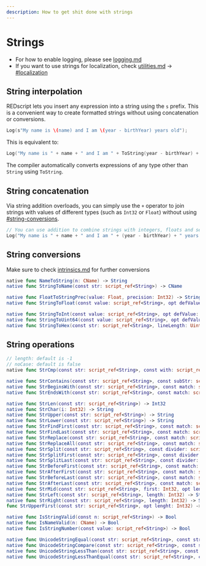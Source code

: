 ```yaml
---
description: How to get shit done with strings
---
```


# Strings

* For how to enable logging, please see [logging.md](../logging.md "mention")
* If you want to use strings for localization, check [utilities.md](../built-in-functions/utilities.md "mention") -> [#localization](../built-in-functions/utilities.md#localization "mention")

## String interpolation

REDscript lets you insert any expression into a string using the `s` prefix. This is a convenient way to create formatted strings without using concatenation or conversions.

```swift
Log(s"My name is \(name) and I am \(year - birthYear) years old");
```

This is equivalent to:

```swift
Log("My name is " + name + " and I am " + ToString(year - birthYear) + " years old");
```

The compiler automatically converts expressions of any type other than `String` using `ToString`.

## String concatenation

Via string addition overloads, you can simply use the `+` operator  to join strings with values of different types (such as `Int32` or `Float`) without using  [#string-conversions](strings.md#string-conversions "mention").

```swift
// You can use addition to combine strings with integers, floats and several other types 
Log("My name is " + name + " and I am " + (year - birthYear) + " years old");
```

## String conversions

Make sure to check [intrinsics.md](intrinsics.md "mention") for further conversions

```swift
native func NameToString(n: CName) -> String
native func StringToName(const str: script_ref<String>) -> CName

native func FloatToStringPrec(value: Float, precision: Int32) -> String
native func StringToFloat(const value: script_ref<String>, opt defValue: Float) -> Float

native func StringToInt(const value: script_ref<String>, opt defValue: Int32) -> Int32
native func StringToUint64(const value: script_ref<String>, opt defValue: Uint64) -> Uint64
native func StringToHex(const str: script_ref<String>, lineLength: Uint32) -> String
```

## String operations

```swift
// length: default is -1
// noCase: default is false
native func StrCmp(const str: script_ref<String>, const with: script_ref<String>, opt length: Int32, opt noCase: Bool) -> Int32

native func StrContains(const str: script_ref<String>, const subStr: script_ref<String>) -> Bool
native func StrBeginsWith(const str: script_ref<String>, const match: script_ref<String>) -> Bool
native func StrEndsWith(const str: script_ref<String>, const match: script_ref<String>) -> Bool

native func StrLen(const str: script_ref<String>) -> Int32
native func StrChar(i: Int32) -> String
native func StrUpper(const str: script_ref<String>) -> String
native func StrLower(const str: script_ref<String>) -> String
native func StrFindFirst(const str: script_ref<String>, const match: script_ref<String>) -> Int32
native func StrFindLast(const str: script_ref<String>, const match: script_ref<String>) -> Int32
native func StrReplace(const str: script_ref<String>, const match: script_ref<String>, const with: script_ref<String>) -> String
native func StrReplaceAll(const str: script_ref<String>, const match: script_ref<String>, const with: script_ref<String>) -> String
native func StrSplit(const str: script_ref<String>, const divider: script_ref<String>, opt includeEmpty: Bool) -> array<String>
native func StrSplitFirst(const str: script_ref<String>, const divider: script_ref<String>, out left: String, out right: String) -> Bool
native func StrSplitLast(const str: script_ref<String>, const divider: script_ref<String>, out left: String, out right: String) -> Bool
native func StrBeforeFirst(const str: script_ref<String>, const match: script_ref<String>) -> String
native func StrAfterFirst(const str: script_ref<String>, const match: script_ref<String>) -> String
native func StrBeforeLast(const str: script_ref<String>, const match: script_ref<String>) -> String
native func StrAfterLast(const str: script_ref<String>, const match: script_ref<String>) -> String
native func StrMid(const str: script_ref<String>, first: Int32, opt length: Int32) -> String
native func StrLeft(const str: script_ref<String>, length: Int32) -> String
native func StrRight(const str: script_ref<String>, length: Int32) -> String
func StrUpperFirst(const str: script_ref<String>, opt lenght: Int32) -> String

native func IsStringValid(const n: script_ref<String>) -> Bool
native func IsNameValid(n: CName) -> Bool
native func IsStringNumber(const value: script_ref<String>) -> Bool

native func UnicodeStringEqual(const str: script_ref<String>, const str2: script_ref<String>) -> Bool
native func UnicodeStringCompare(const str: script_ref<String>, const str2: script_ref<String>) -> Int32
native func UnicodeStringLessThan(const str: script_ref<String>, const str2: script_ref<String>) -> Bool
native func UnicodeStringLessThanEqual(const str: script_ref<String>, const str2: script_ref<String>) -> Bool
```


